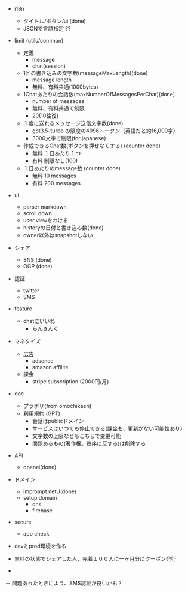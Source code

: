 
- i18n
  - タイトル/ボタン/ui (done)
  - JSONで言語指定 ??
- limit (utils/common)
  - 定義
    - message
    - chat(session)
  - 1回の書き込みの文字数(messageMaxLength)(done)
     - message length
     - 無料、有料共通(1000bytes)
  - 1Chatあたりの会話数(maxNumberOfMessagesPerChat)(done)
     - number of messages
     - 無料、有料共通で制限
     - 20(10往復)
  - １度に送れるメッセージ送信文字数(done)
     - gpt3.5-turbo の限度の4096トークン（英語だと約16,000字）
     - 3000文字で制限(for japanese)          
  - 作成できるChat数(ボタンを押せなくする) (counter done)
     - 無料 １日あたり１つ
     - 有料 制限なし(100)
  - １日あたりのmessage数 (counter done)
     - 無料 10 messages
     - 有料 200 messages
- ui
  - parser markdown
  - scroll down
  - user viewをわける
  - historyの日付と書き込み数(done)
  - owner以外はsnapshotしない
- シェア
  - SNS  (done)
  - OGP (done)
- 認証
  - twitter
  - SMS
- feature
  - chatにいいね
    - らんきんぐ

- マネタイズ
  - 広告
    - adsence
    - amazon affilite
  - 課金
    - stripe subscription (2000円/月)
- doc
  - プラポリ(from omochikaeri)
  - 利用規約 (GPT)
    - 会話はpublicドメイン
    - サービスはいつでも停止できる(課金も、更新がない可能性あり）
    - 文字数の上限などもこちらで変更可能
    - 問題あるもの(著作権。秩序に反する)は削除する
- API
  - openai(done)
- ドメイン
  - imprompt.netU(done)
  - setup domain
    - dns
    - firebase
- secure
  - app check
- devとprod環境を作る
- 無料の状態でシェアした人、先着１００人に一ヶ月分にクーポン発行
- 

--
問題あったときによう、SMS認証が良いかも？
